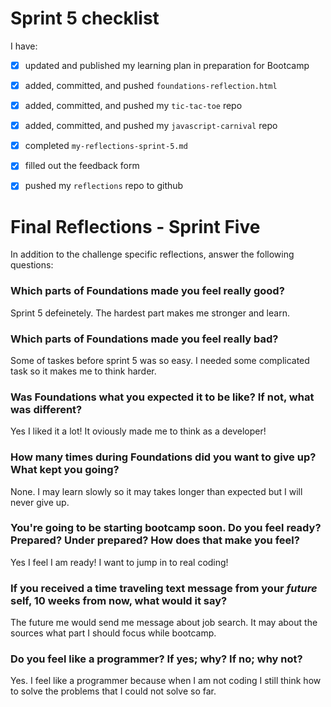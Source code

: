 # Sprint 5 checklist

I have:
- [X] updated and published my learning plan in preparation for Bootcamp
- [X] added, committed, and pushed `foundations-reflection.html`
- [X] added, committed, and pushed my `tic-tac-toe` repo
- [X] added, committed, and pushed my `javascript-carnival` repo
- [X] completed `my-reflections-sprint-5.md`
- [X] filled out the feedback form
- [X] pushed my `reflections` repo to github





# Final Reflections - Sprint Five 

In addition to the challenge specific reflections, answer the following questions:


### Which parts of Foundations made you feel really good?
Sprint 5 defeinetely. The hardest part makes me stronger and learn.


### Which parts of Foundations made you feel really bad?
Some of taskes before sprint 5 was so easy. I needed some complicated task so it makes me to think harder.


### Was Foundations what you expected it to be like? If not, what was different?
Yes I liked it a lot! It oviously made me to think as a developer!



### How many times during Foundations did you want to give up? What kept you going?
None. I may learn slowly so it may takes longer than expected but I will never give up.



### You're going to be starting bootcamp soon. Do you feel ready? Prepared? Under prepared? How does that make you feel?
Yes I feel I am ready! I want to jump in to real coding!



### If you received a time traveling text message from your _future_ self, 10 weeks from now, what would it say?
The future me would send me message about job search. It may about the sources what part I should focus while bootcamp.



### Do you feel like a programmer? If yes; why? If no; why not?
Yes. I feel like a programmer because when I am not coding I still think how to solve the problems that I could not solve so far.

